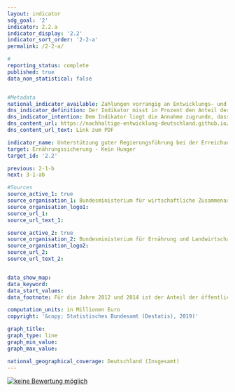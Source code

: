 ```yaml
---                       
layout: indicator                       
sdg_goal: '2'                       
indicator: 2.2.a                       
indicator_display: '2.2'                       
indicator_sort_order: '2-2-a'                       
permalink: /2-2-a/                       

#                       
reporting_status: complete                       
published: true                       
data_non_statistical: false                       


#Metadata                       
national_indicator_available: Zahlungen vorrangig an Entwicklungs- und Schwellenländer zur Unterstützung guter Regierungsführung für Ernährungssicherung                       
dns_indicator_definition: Der Indikator misst in Prozent den Anteil der ausgezahlten Mittel an den Gesamtausgaben für Ernährungssicherung, mit dem die relevanten internationalen Normen und Empfehlungen zur Verwirklichung des Rechts auf Nahrung (definiert nach dem Global Strategic Framework des Ausschusses für die Welternährungssicherung der Vereinten Nationen) angewendet werden.                       
dns_indicator_intention: Dem Indikator liegt die Annahme zugrunde, dass durch die Förderung der Anwendung internationaler Leitlinien und Empfehlungen im Bereich Ernährungssicherung die Ernährungssituation verbessert und somit ein wichtiger Beitrag zur Erfüllung von SDG 2 und zur Verwirklichung des Rechts auf Nahrung geleistet werden kann. Der Anteil der ausgezahlten Mittel für Ernährungssicherung, der für Governance eingesetzt wird, soll bis 2030 angemessen steigen.                       
dns_content_url: https://nachhaltige-entwicklung-deutschland.github.io/open-sdg-site-starter/public/content/2.2.a.pdf                       
dns_content_url_text: Link zum PDF                       

indicator_name: Unterstützung guter Regierungsführung bei der Erreichung einer angemessenen Ernährung weltweit                       
target: Ernährungssicherung - Kein Hunger                       
target_id: '2.2'                       

previous: 2-1-b                       
next: 3-1-ab                       

#Sources
source_active_1: true                               
source_organisation_1: Bundesministerium für wirtschaftliche Zusammenarbeit und Entwicklung (BMZ)                               
source_organisation_logo1:                                
source_url_1:                                
source_url_text_1:                                

source_active_2: true                               
source_organisation_2: Bundesministerium für Ernährung und Landwirtschaft (BMEL)                               
source_organisation_logo2:                                
source_url_2:                                
source_url_text_2:                                


data_show_map:                        
data_keyword:                        
data_start_values:                        
data_footnote: Für die Jahre 2012 und 2014 ist der Anteil der öffentlichen Entwicklungsausgaben zur Unterstützung guter Regierungsführung im Bereich Ernährungssicherung nicht bekannt.                       

computation_units: in Millionen Euro                       
copyright: '&copy; Statistisches Bundesamt (Destatis), 2019)'                       

graph_title:                        
graph_type: line                       
graph_min_value:                        
graph_max_value:                        

national_geographical_coverage: Deutschland (Insgesamt)                       
---
```

<a href="https://nachhaltige-entwicklung-deutschland.github.io/open-sdg-site-starter/status/"><img src="https://g205sdgs.github.io/sdg-indicators/public/Wettersymbole/keine Bewertung möglich.png" alt="keine Bewertung möglich" />                           
</a>